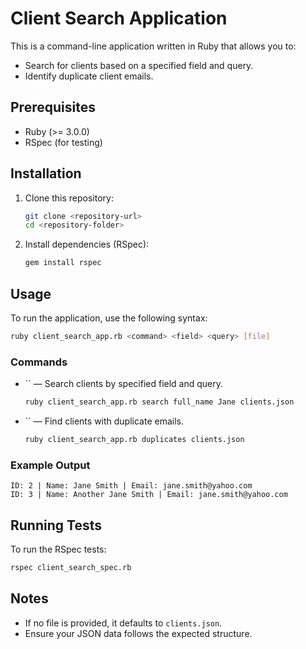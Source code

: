 # Client Search Application

This is a command-line application written in Ruby that allows you to:

- Search for clients based on a specified field and query.
- Identify duplicate client emails.

## Prerequisites

- Ruby (>= 3.0.0)
- RSpec (for testing)

## Installation

1. Clone this repository:
   ```bash
   git clone <repository-url>
   cd <repository-folder>
   ```
2. Install dependencies (RSpec):
   ```bash
   gem install rspec
   ```

## Usage

To run the application, use the following syntax:

```bash
ruby client_search_app.rb <command> <field> <query> [file]
```

### Commands

- `` — Search clients by specified field and query.

  ```bash
  ruby client_search_app.rb search full_name Jane clients.json
  ```

- `` — Find clients with duplicate emails.

  ```bash
  ruby client_search_app.rb duplicates clients.json
  ```

### Example Output

```
ID: 2 | Name: Jane Smith | Email: jane.smith@yahoo.com
ID: 3 | Name: Another Jane Smith | Email: jane.smith@yahoo.com
```

## Running Tests

To run the RSpec tests:

```bash
rspec client_search_spec.rb
```

## Notes

- If no file is provided, it defaults to `clients.json`.
- Ensure your JSON data follows the expected structure.